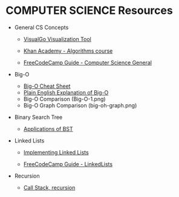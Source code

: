 # COMPUTER SCIENCE Resources

* General CS Concepts

  * [VisualGo Visualization Tool](https://visualgo.net/en)

  * [Khan Academy - Algorithms course](https://www.khanacademy.org/computing/computer-science/algorithms)

  * [FreeCodeCamp Guide - Computer Science General](https://github.com/freeCodeCamp/guides/tree/master/src/pages/computer-science)

* Big-O

  * [Big-O Cheat Sheet](http://bigocheatsheet.com/)
  * [Plain English Explanation of Big-O](https://stackoverflow.com/questions/487258/what-is-a-plain-english-explanation-of-big-o-notation)
  * Big-O Comparison (Big-O-1.png)
  * Big-O Graph Comparison (big-oh-graph.png)

* Binary Search Tree

  * [Applications of BST](https://stackoverflow.com/questions/2130416/what-are-the-applications-of-binary-trees)

* Linked Lists

  * [Implementing Linked Lists](https://code.tutsplus.com/articles/data-structures-with-javascript-singly-linked-list-and-doubly-linked-list--cms-23392)

  * [FreeCodeCamp Guide - LinkedLists](https://github.com/freeCodeCamp/guides/blob/master/src/pages/computer-science/data-structures/linked-lists/index.md)

* Recursion

  * [Call Stack, recursion](https://www.thecodingdelight.com/understanding-recursion-javascript/)
